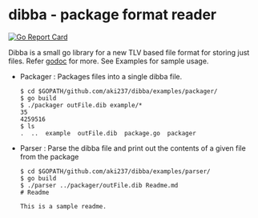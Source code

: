 # dibba - package format reader

[![Go Report Card](https://goreportcard.com/badge/github.com/aki237/dibba)](https://goreportcard.com/report/github.com/aki237/dibba)

Dibba is a small go library for a new TLV based file format for storing just files.
Refer [godoc](https://godoc.org/github.com/aki237/dibba) for more.
See Examples for sample usage.

+ Packager : Packages files into a single dibba file.
  ```
  $ cd $GOPATH/github.com/aki237/dibba/examples/packager/
  $ go build
  $ ./packager outFile.dib example/*
  35
  4259516
  $ ls
  .  ..  example  outFile.dib  package.go  packager
  ```

+ Parser : Parse the dibba file and print out the contents of a given file from the package
  ```
  $ cd $GOPATH/github.com/aki237/dibba/examples/parser/
  $ go build
  $ ./parser ../packager/outFile.dib Readme.md
  # Readme

  This is a sample readme.
  ```
